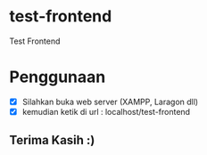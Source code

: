 # test-frontend
Test Frontend

# Penggunaan
- [x] Silahkan buka web server (XAMPP, Laragon dll)
- [x] kemudian ketik di url : localhost/test-frontend

## Terima Kasih :)
